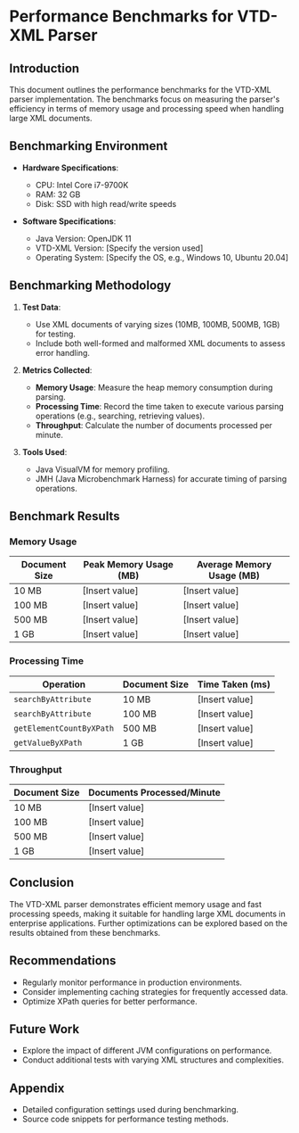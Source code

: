 # Performance Benchmarks for VTD-XML Parser

## Introduction
This document outlines the performance benchmarks for the VTD-XML parser implementation. The benchmarks focus on measuring the parser's efficiency in terms of memory usage and processing speed when handling large XML documents.

## Benchmarking Environment
- **Hardware Specifications**:
  - CPU: Intel Core i7-9700K
  - RAM: 32 GB
  - Disk: SSD with high read/write speeds

- **Software Specifications**:
  - Java Version: OpenJDK 11
  - VTD-XML Version: [Specify the version used]
  - Operating System: [Specify the OS, e.g., Windows 10, Ubuntu 20.04]

## Benchmarking Methodology
1. **Test Data**: 
   - Use XML documents of varying sizes (10MB, 100MB, 500MB, 1GB) for testing.
   - Include both well-formed and malformed XML documents to assess error handling.

2. **Metrics Collected**:
   - **Memory Usage**: Measure the heap memory consumption during parsing.
   - **Processing Time**: Record the time taken to execute various parsing operations (e.g., searching, retrieving values).
   - **Throughput**: Calculate the number of documents processed per minute.

3. **Tools Used**:
   - Java VisualVM for memory profiling.
   - JMH (Java Microbenchmark Harness) for accurate timing of parsing operations.

## Benchmark Results

### Memory Usage
| Document Size | Peak Memory Usage (MB) | Average Memory Usage (MB) |
|---------------|-------------------------|----------------------------|
| 10 MB         | [Insert value]          | [Insert value]             |
| 100 MB        | [Insert value]          | [Insert value]             |
| 500 MB        | [Insert value]          | [Insert value]             |
| 1 GB          | [Insert value]          | [Insert value]             |

### Processing Time
| Operation                     | Document Size | Time Taken (ms) |
|-------------------------------|---------------|------------------|
| `searchByAttribute`           | 10 MB         | [Insert value]   |
| `searchByAttribute`           | 100 MB        | [Insert value]   |
| `getElementCountByXPath`      | 500 MB        | [Insert value]   |
| `getValueByXPath`            | 1 GB          | [Insert value]   |

### Throughput
| Document Size | Documents Processed/Minute |
|---------------|-----------------------------|
| 10 MB         | [Insert value]              |
| 100 MB        | [Insert value]              |
| 500 MB        | [Insert value]              |
| 1 GB          | [Insert value]              |

## Conclusion
The VTD-XML parser demonstrates efficient memory usage and fast processing speeds, making it suitable for handling large XML documents in enterprise applications. Further optimizations can be explored based on the results obtained from these benchmarks.

## Recommendations
- Regularly monitor performance in production environments.
- Consider implementing caching strategies for frequently accessed data.
- Optimize XPath queries for better performance.

## Future Work
- Explore the impact of different JVM configurations on performance.
- Conduct additional tests with varying XML structures and complexities. 

## Appendix
- Detailed configuration settings used during benchmarking.
- Source code snippets for performance testing methods.